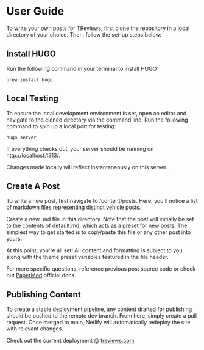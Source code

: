 # User Guide

To write your own posts for TReviews, first clone the repository in a local directory of your choice. Then, follow the set-up steps below:

## Install HUGO

Run the following command in your terminal to install HUGO: 

```
brew install hugo
```

## Local Testing

To ensure the local development environment is set, open an editor and navigate to the cloned directory via the command line. Run the following command to spin up a local port for testing:
```
hugo server
```

If everything checks out, your server should be running on http://localhost:1313/. 

Changes made locally will reflect instantaneously on this server.

## Create A Post

To write a new post, first navigate to /content/posts. Here, you'll notice a list of markdown files representing distinct vehicle posts. 

Create a new .md file in this directory. Note that the post will initially be set to the contents of default.md, which acts as a preset for new posts. The simplest way to get started is to copy/paste this file or any other post into yours.

At this point, you're all set! All content and formatting is subject to you, along with the theme preset variables featured in the file header.

For more specific questions, reference previous post source code or check out [PaperMod](https://adityatelange.github.io/hugo-PaperMod/) official docs.

## Publishing Content

To create a stable deployment pipeline, any content drafted for publishing should be pushed to the remote dev branch. From here, simply create a pull request. Once merged to main, Netlify will automatically redeploy the site with relevant changes.

Check out the current deployment  @ [treviews.com](https://trexreviews.com/)